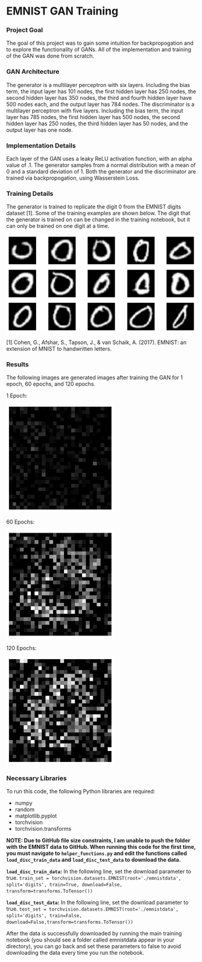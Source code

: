 # EMNIST GAN Training 
### Project Goal
The goal of this project was to gain some intuition for backpropogation and to explore the functionality of GANs. All of the implementation and training of the GAN was done from scratch.


### GAN Architecture
The generator is a multilayer perceptron with six layers. Including the bias term, the input layer has 101 nodes, the first hidden layer has 250 nodes, the second hidden layer has 350 nodes, the third and fourth hidden layer have 500 nodes each, and the output layer has 784 nodes. The discriminator is a multilayer perceptron with five layers. Including the bias term, the input layer has 785 nodes, the first hidden layer has 500 nodes, the second hidden layer has 250 nodes, the third hidden layer has 50 nodes, and the output layer has one node.


### Implementation Details
Each layer of the GAN uses a leaky ReLU activation function, with an alpha value of .1. The generator samples from a normal distribution with a mean of 0 and a standard deviation of 1. Both the generator and the discriminator are trained via backpropogation, using Wasserstein Loss.


### Training Details
The generator is trained to replicate the digit 0 from the EMNIST digits dataset \[1\]. Some of the training examples are shown below. The digit that the generator is trained on can be changed in the training notebook, but it can only be trained on one digit at a time. 

![image](/readme_images/train_data.png)

\[1\] Cohen, G., Afshar, S., Tapson, J., & van Schaik, A. (2017). EMNIST: an extension of MNIST to handwritten letters.

### Results
The following images are generated images after training the GAN for 1 epoch, 60 epochs, and 120 epochs.


1 Epoch:

![1_epoch](/readme_images/1epoch_im.png)


60 Epochs:

![60_epoch](/readme_images/60epoch_im.png)


120 Epochs:

![120_epochs](/readme_images/120epoch_im.png)


### Necessary Libraries
To run this code, the following Python libraries are required:
- numpy
- random
- matplotlib.pyplot
- torchvision
- torchvision.transforms

**NOTE: Due to GitHub file size constraints, I am unable to push the folder with the EMNIST data to GitHub. When running this code for the first time, you must navigate to ``helper_functions.py`` and edit the functions called ``load_disc_train_data`` and ``load_disc_test_data`` to download the data.**

**``load_disc_train_data``:**
In the following line, set the download parameter to true. ``train_set = torchvision.datasets.EMNIST(root='./emnistdata', split='digits', train=True, download=False, transform=transforms.ToTensor())``

**``load_disc_test_data``:**
In the following line, set the download parameter to true. ``test_set = torchvision.datasets.EMNIST(root='./emnistdata', split='digits', train=False, download=False,transform=transforms.ToTensor())``

After the data is successfully downloaded by running the main training notebook (you should see a folder called emnistdata appear in your directory), you can go back and set these parameters to false to avoid downloading the data every time you run the notebook.
